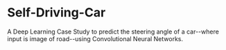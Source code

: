 # Self-Driving-Car
A Deep Learning Case Study to predict the steering angle of a car--where input is image of road--using Convolutional Neural Networks.
